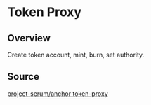 # Token Proxy
## Overview
Create token account, mint, burn, set authority.

## Source
[project-serum/anchor token-proxy](https://github.com/project-serum/anchor/tree/master/tests/spl/token-proxy)
